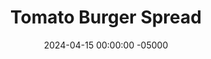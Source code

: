 ---
layout: post
title:  "Tomato Burger Spread"
date:   2024-04-15 00:00:00 -05000
categories: 
- Recipes
- Savory Sauces
- Archive
permalink: /recipes/tomato-spread
image: /assets/Food/Savory Sauces/Tomato Spread/tomato-spread-cover.jpg
ing: tomatopastespread-ing
facts: tomatopastespread-facts
section1: 
start2: 
section2: 
start3: 
section3: 
start4: 
section4: 
start5: 
section5: 
Prep: 5
Rest: 
Cook: 
Source1: 
Source2: 
whisk: https://s.samsungfood.com/QXVjS
tags: 
- dressing
- salad
- spread
- sauce
- burger
- sandwich
- toast
- tomato paste
- soy sauce
- lemon juice
- creamy
Description: This spread is a cross between a BBQ sauce and a burger special sauce, but made to be a thick, creamy, and spreadable, instead of running out of your sandwich.  I use this as a sauce on my <a href="burger-patties">Simple Burger Patties</a> and a dressing on my <a href="burger-bowl">Chopped Burger Bowl with Sweet Potatoes</a>, and it works fantastically for both.  Each of the 4 servings is about 60 g, or 3-4 tbsp
Instructions: 
- Mix all ingredients in a bowl or small food processor.  Mashed avocado is a good dairy free replacement for yogurt.  Spread on sandwiches, or use as a salad dressing.  Store leftovers in the fridge
---